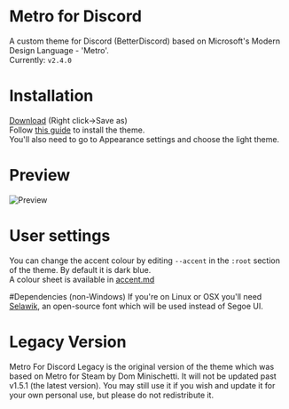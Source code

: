 # Metro for Discord
A custom theme for Discord (BetterDiscord) based on Microsoft's Modern Design Language - 'Metro'.  
Currently: `v2.4.0`  

# Installation
[Download](https://raw.githubusercontent.com/TakosThings/Metro-for-Discord/master/Metro_for_Discord.theme.css) (Right click->Save as)  
Follow [this guide](http://i.imgur.com/lczPQxW.png) to install the theme.  
You'll also need to go to Appearance settings and choose the light theme.

# Preview
![Preview](http://i.imgur.com/UBqoqmJ.png)

# User settings
You can change the accent colour by editing `--accent` in the `:root` section of the theme. By default it is dark blue.  
A colour sheet is available in [accent.md](https://github.com/TakosThings/Metro-for-Discord/blob/master/accent.md)  

#Dependencies (non-Windows)
If you're on Linux or OSX you'll need [Selawik](https://github.com/winjs/winstrap/blob/master/src/fonts/selawk.ttf), an open-source font which will be used instead of Segoe UI.  

# Legacy Version
Metro For Discord Legacy is the original version of the theme which was based on Metro for Steam by Dom Minischetti. It will not be updated past v1.5.1 (the latest version). You may still use it if you wish and update it for your own personal use, but please do not redistribute it.
